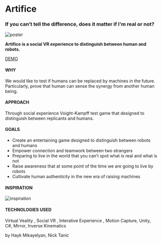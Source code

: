 # Artifice
<h3> If you can’t tell the difference, does it matter if I'm real or not?</h3>

![poster](https://i.imgur.com/BMo5Vzn.jpg)

<b>Artifice is a social VR experience to distinguish between human and robots. </b>

<a href="https://www.youtube.com/watch?v=yrgFSu4NRnA" target="_blank">DEMO</a>

<h4>WHY</h4>
We would like to test if humans can be replaced by machines in the future. Particularly, prove that human can sense the synergy from another human being.

<h4>APPROACH</h4>
Through social experience Voight-Kampff test game that designed to distinguish between replicants and humans.

<h4>GOALS</h4>
<ul>
<li>Create an entertaining game designed to distinguish between robots and humans</li>
<li>Empower connection and teamwork between two strangers</li>
<li>Preparing to live in the world that you can’t spot what is real and what is not</li>
<li>Raise awareness that at some point of the time we are going to live by robots</li>
<li>Cultivate human authenticity in the new era of raising machines</li>
</ul>

<h4>INSPIRATION</h4>

![inspiration](https://i.imgur.com/yAtOwsE.png)

<h4>TECHNOLOGIES USED</h4>
Virtual Veality , Social VR , Interative Experience , Motion Capture, Unity, C#, Mirror, Inverse Kinematics

by Hayk Mikayelyan, Nick Tanic
